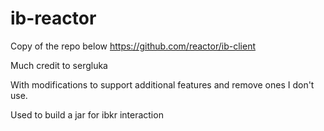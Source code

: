 # ib-reactor

Copy of the repo below
https://github.com/reactor/ib-client

Much credit to sergluka

With modifications to support additional features and remove ones I don't use.

Used to build a jar for ibkr interaction

